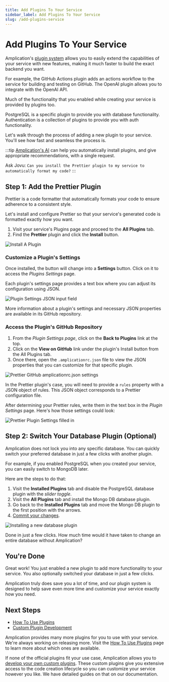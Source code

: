 ```yaml
---
title: Add Plugins To Your Service
sidebar_label: Add Plugins To Your Service
slug: /add-plugins-service
---
```


# Add Plugins To Your Service

Amplication's [plugin system](/getting-started/plugins/) allows you to easily extend the capabilities of your service with new features, making it much faster to build the exact backend you want.

For example, the GitHub Actions plugin adds an actions workflow to the service for building and testing on GitHub. The OpenAI plugin allows you to integrate with the OpenAI API. 

Much of the functionality that you enabled while creating your service is provided by plugins too.

PostgreSQL is a specific plugin to provide you with database functionality.
Authentication is a collection of plugins to provide you with auth functionality.

Let's walk through the process of adding a new plugin to your service.
You'll see how fast and seamless the process is.

:::tip
[Amplication's AI](/amplication-ai) can help you automatically install plugins, and give appropriate recommendations, with a single request.

Ask Jovu: `Can you install the Prettier plugin to my service to automatically format my code?`
:::

## Step 1: Add the Prettier Plugin

Prettier is a code formatter that automatically formats your code to ensure adherence to a consistent style.

Let's install and configure Prettier so that your service's generated code is formatted exactly how you want.

1. Visit your service's Plugins page and proceed to the **All Plugins** tab.
2. Find the **Prettier** plugin and click the **Install** button.

![Install A Plugin](./assets/install-a-plugin.png)

### Customize a Plugin's Settings

Once installed, the button will change into a **Settings** button.
Click on it to access the _Plugins Settings_ page.

Each plugin's settings page provides a text box where you can adjust its configuration using JSON.

![Plugin Settings JSON input field](./assets/plugin-settings.png)

More information about a plugin's settings and necessary JSON properties are available in its GitHub repository.

### Access the Plugin's GitHub Repository

1. From the _Plugin Settings page_, click on the **Back to Plugins** link at the top.
2. Click on the **View on GitHub** link under the plugin's Install button from the All Plugins tab.
3. Once there, open the `.amplicationrc.json` file to view the JSON properties that you can customize for that specific plugin.

![Prettier GitHub amplicationrc.json settings](./assets/amplicationrc-json-plugin-settings.png)

In the Prettier plugin's case, you will need to provide a `rules` property with a JSON object of rules.
This JSON object corresponds to a Prettier configuration file.

After determining your Prettier rules, write them in the text box in the _Plugin Settings_ page.
Here's how those settings could look:

![Prettier Plugin Settings filled in](./assets/prettier-plugin-settings-filled-in.png)

## Step 2: Switch Your Database Plugin (Optional)

Amplication does not lock you into any specific database.
You can quickly switch your preferred database in just a few clicks with another plugin.

For example, if you enabled PostgreSQL when you created your service, you can easily switch to MongoDB later.

Here are the steps to do that:

1. Visit the **Installed Plugins** tab and disable the PostgreSQL database plugin with the _slider toggle_.
2. Visit the **All Plugins** tab and install the Mongo DB database plugin.
3. Go back to the **Installed Plugins** tab and move the Mongo DB plugin to the first position with the arrows.
4. [Commit your changes](/how-to/commit-changes/).

![Installing a new database plugin](./assets/new-database-plugin.png)

Done in just a few clicks.
How much time would it have taken to change an entire database without Amplication?

## You're Done

Great work!
You just enabled a new plugin to add more functionality to your service.
You also optionally switched your database in just a few clicks.

Amplication truly does save you a lot of time, and our plugin system is designed to help save even more time and customize your service exactly how you need.

## Next Steps

- [How To Use Plugins](/getting-started/plugins)
- [Custom Plugin Development](/plugins/how-to-create-plugin/)

Amplication provides many more plugins for you to use with your service.
We're always working on releasing more.
Visit the [How To Use Plugins](/getting-started/plugins/) page to learn more about which ones are available.

If none of the official plugins fit your use case, Amplication allows you to [develop your own custom plugins](/plugins/how-to-create-plugin/).
These custom plugins give you extensive access to the code creation lifecycle so you can customize your service however you like.
We have detailed guides on that on our documentation.
